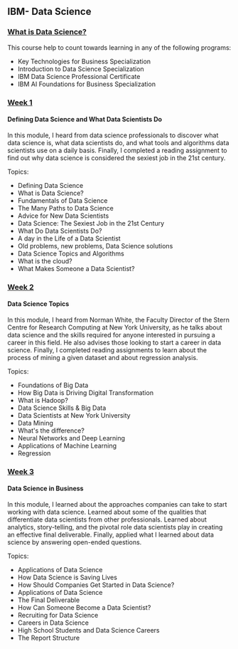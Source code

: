 ## IBM- Data Science

### [What is Data Science?](https://www.coursera.org/learn/what-is-datascience/home/welcome)    

This course help to count towards learning in any of the following programs:
- Key Technologies for Business Specialization
- Introduction to Data Science Specialization
- IBM Data Science Professional Certificate
- IBM AI Foundations for Business Specialization

### [Week 1](https://github.com/kk289/IBM-Data-Science/tree/master/Course%201_What%20is%20Data%20Science%3F/Week%201)    
#### Defining Data Science and What Data Scientists Do
In this module, I heard from data science professionals to discover what data science is, what data scientists do, and what tools and algorithms data scientists use on a daily basis. Finally, I completed a reading assignment to find out why data science is considered the sexiest job in the 21st century.

Topics:   
- Defining Data Science    
- What is Data Science?
- Fundamentals of Data Science
- The Many Paths to Data Science
- Advice for New Data Scientists
- Data Science: The Sexiest Job in the 21st Century   
- What Do Data Scientists Do?   
- A day in the Life of a Data Scientist
- Old problems, new problems, Data Science solutions
- Data Science Topics and Algorithms
- What is the cloud?
- What Makes Someone a Data Scientist?    

### [Week 2](https://github.com/kk289/IBM-Data-Science/tree/master/Course%201_What%20is%20Data%20Science%3F/Week%202)
#### Data Science Topics
In this module, I heard from Norman White, the Faculty Director of the Stern Centre for Research Computing at New York University, as he talks about data science and the skills required for anyone interested in pursuing a career in this field. He also advises those looking to start a career in data science. Finally, I completed reading assignments to learn about the process of mining a given dataset and about regression analysis.

Topics:   
- Foundations of Big Data
- How Big Data is Driving Digital Transformation
- What is Hadoop?
- Data Science Skills & Big Data
- Data Scientists at New York University
- Data Mining
- What's the difference?
- Neural Networks and Deep Learning
- Applications of Machine Learning
- Regression    

### [Week 3](https://github.com/kk289/IBM-Data-Science/tree/master/Course%201_What%20is%20Data%20Science%3F/Week%203)
#### Data Science in Business
In this module, I learned about the approaches companies can take to start working with data science. Learned about some of the qualities that differentiate data scientists from other professionals. Learned about analytics, story-telling, and the pivotal role data scientists play in creating an effective final deliverable. Finally, applied what I learned about data science by answering open-ended questions.

Topics:   
- Applications of Data Science
- How Data Science is Saving Lives
- How Should Companies Get Started in Data Science?
- Applications of Data Science
- The Final Deliverable
- How Can Someone Become a Data Scientist?
- Recruiting for Data Science
- Careers in Data Science
- High School Students and Data Science Careers
- The Report Structure    